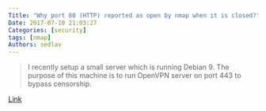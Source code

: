 ```yaml
---
Title: "Why port 80 (HTTP) reported as open by nmap when it is closed?"
Date: 2017-07-10 21:03:27
Categories: [security]
tags: [nmap]
Authors: sedlav
---
```


> I recently setup a small server which is running Debian 9. The purpose of this machine is to run OpenVPN server on port 443 to bypass censorship.

[Link](https://www.cyberciti.biz/security/why-port-80-http-reported-as-open-by-nmap-when-it-is-closed/)
